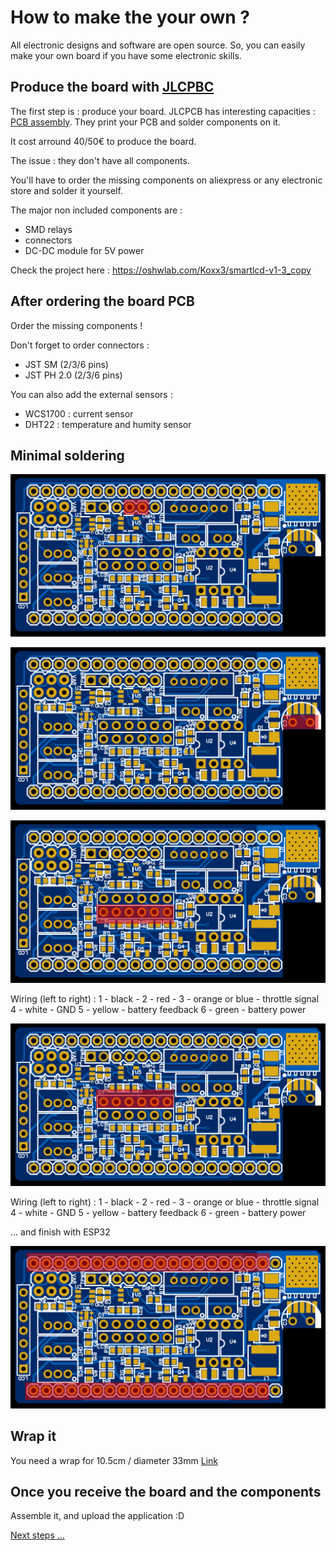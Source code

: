 # How to make the your own ?

All electronic designs and software are open source. So, you can easily make your own board if you have some electronic skills.

## Produce the board with [JLCPBC](https://jlcpcb.com/)

The first step is : produce your board.
JLCPCB has interesting capacities : [PCB assembly](https://jlcpcb.com/smt-assembly).
They print your PCB and solder components on it.

It cost arround 40/50€ to produce the board.

The issue : they don't have all components.

You'll have to order the missing components on aliexpress or any electronic store and solder it yourself.

The major non included components are :
- SMD relays
- connectors
- DC-DC module for 5V power

Check the project here : https://oshwlab.com/Koxx3/smartlcd-v1-3_copy

## After ordering the board PCB

Order the missing components !

Don't forget to order connectors :
- JST SM (2/3/6 pins)
- JST PH 2.0 (2/3/6 pins)

You can also add the external sensors :
- WCS1700 : current sensor
- DHT22 : temperature and humity sensor

## Minimal soldering

![Jumper for direct throlle](/img/pcb_typon_mini1.png)

![Capacitor](/img/pcb_typon_mini2.png)

![JST-SM cables - display](/img/pcb_typon_mini4.png)

Wiring (left to right) :
1 - black - 
2 - red - 
3 - orange or blue - throttle signal
4 - white - GND
5 - yellow - battery feedback
6 - green - battery power

![JST-SM cables - controller](/img/pcb_typon_mini5.png)


Wiring (left to right) :
1 - black - 
2 - red - 
3 - orange or blue - throttle signal
4 - white - GND
5 - yellow - battery feedback
6 - green - battery power

... and finish with ESP32

![ESP32](/img/pcb_typon_mini3.png)


## Wrap it
You need a wrap for 10.5cm / diameter 33mm
[Link](https://fr.aliexpress.com/item/4000787511699.html)

## Once you receive the board and the components 

Assemble it, and upload the application :D

[Next steps ...](RUN.md)

